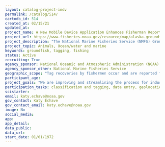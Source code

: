 ```yaml
---
layout: catalog-project-indv
permalink: /catalog/514/
cartodb_id: 514
created_at: 02/15/21
updated_at: 
project_name: A New Mobile Device Application Enhances Fisherman Reporting of Alaska Groundfish Tag Recovery
project_url: https://www.fisheries.noaa.gov/resource/map/alaska-groundfish-tagging-map
project_description: "The National Marine Fisheries Service (NMFS) Groundfish Tag Program of the Alaska Fisheries Science Center (AFSC) has released over 430,000 tagged groundfish in Alaska and West Coast waters since 1972. Tag reporting by industry is the primary means of data recovery and to date, nearly 40,000 tags have been returned by the fishing industry. It is one of the longest active tagging programs in the nation and is an example of successful cooperative research between researchers and industry, and citizen science to recover this valuable data. These tagging data are incredibly valuable and have been used to examine movement patterns, evaluate areal apportionment strategies of annual catch quota, validate ageing methods, examine growth, and have resulted in numerous scientific and management publications."  
project_topic: Animals, Ocean/water and marine
keywords: groundfish, tagging, fishing
status: Active  
recruiting: True  
agency_sponsor: National Oceanic and Atmospheric Administration (NOAA)
agency_sponsor_other: National Marine Fisheries Service
geographic_scope: "Tag recoveries by fishermen occur and are reported from all federal fishery locations in Alaska, as well as internationally (Japan, Russia, Canada and Mexico)."
participant_age: 
project_goals: "We are improving and streamlining the process for industry to report data by developing a tag recovery reporting application (app) for mobile devices. A mobile app would simplify the process for fishermen when returning recovered tags and presumably could improve reporting rates and provide more tag data." 
participation_tasks: classification and tagging, data entry, geolocation, identification, measurement, observation, site selection and/or description, sepecimen/sample collection
scistarter: 
email: katy.echave@noaa.gov
gov_contact: Katy Echave
gov_contact_email: katy.echave@noaa.gov
image: No
social_media: 
app: 
app_detail: 
data_public: 
data_url: 
start_date: 01/01/1972  
---
```

